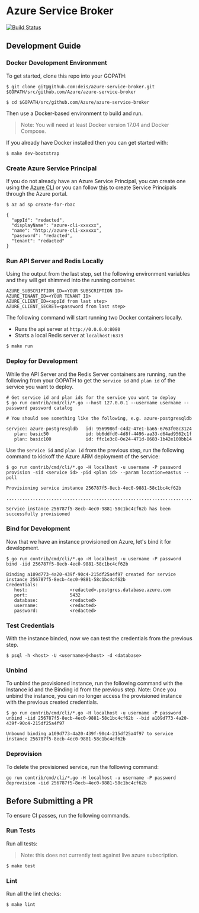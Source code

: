 # Azure Service Broker

[![Build Status](https://travis-ci.com/deis/azure-service-broker.svg?token=KPqT8rJc1x6zpm6Zq2Sw&branch=master)](https://travis-ci.com/deis/azure-service-broker)

## Development Guide

### Docker Development Environment

To get started, clone this repo into your GOPATH:

```
$ git clone git@github.com:deis/azure-service-broker.git $GOPATH/src/github.com/Azure/azure-service-broker

$ cd $GOPATH/src/github.com/Azure/azure-service-broker
```

Then use a Docker-based environment to build and run.

> Note: You will need at least Docker version 17.04 and Docker Compose.

If you already have Docker installed then you can get started with:

```
$ make dev-bootstrap
```

### Create Azure Service Principal

If you do not already have an Azure Service Principal, you can create one using the [Azure CLI](https://docs.microsoft.com/en-us/cli/azure/install-azure-cli) or you can follow [this](https://docs.microsoft.com/en-us/azure/azure-resource-manager/resource-group-create-service-principal-portal) to create Service Principals through the Azure portal.

```
$ az ad sp create-for-rbac

{
  "appId": "redacted",
  "displayName": "azure-cli-xxxxxx",
  "name": "http://azure-cli-xxxxxx",
  "password": "redacted",
  "tenant": "redacted"
}
```

### Run API Server and Redis Locally

Using the output from the last step, set the following environment variables and they will get shimmed into the running container.

```
AZURE_SUBSCRIPTION_ID=<YOUR SUBSCRIPTION ID>
AZURE_TENANT_ID=<YOUR TENANT ID>
AZURE_CLIENT_ID=<appId from last step>
AZURE_CLIENT_SECRET=<password from last step>
```

The following command will start running two Docker containers locally. 
- Runs the api server at `http://0.0.0.0:8080`
- Starts a local Redis server at `localhost:6379`

```
$ make run
```

### Deploy for Development

While the API Server and the Redis Server containers are running, run the following from your GOPATH to get the `service id` and `plan id` of the service you want to deploy.


```
# Get service id and plan ids for the service you want to deploy
$ go run contrib/cmd/cli/*.go --host 127.0.0.1 --username username --password password catalog

# You should see something like the following, e.g. azure-postgresqldb

service: azure-postgresqldb   id: 9569986f-c4d2-47e1-ba65-6763f08c3124
   plan: basic50              id: bb6ddfd0-4d8f-4496-aa33-d64ad9562c1f
   plan: basic100             id: ffc1e3c8-0e24-471d-8683-1b42e100bb14
```

Use the `service id` and `plan id` from the previous step, run the following command to kickoff the Azure ARM deployment of the service:

```
$ go run contrib/cmd/cli/*.go -H localhost -u username -P password provision -sid <service id> -pid <plan id> --param location=eastus --poll

Provisioning service instance 256787f5-8ecb-4ec0-9881-58c1bc4cf62b

...................................................................................

Service instance 256787f5-8ecb-4ec0-9881-58c1bc4cf62b has been successfully provisioned
```

### Bind for Development

Now that we have an instance provisioned on Azure, let's bind it for development.

```
$ go run contrib/cmd/cli/*.go -H localhost -u username -P password bind -iid 256787f5-8ecb-4ec0-9881-58c1bc4cf62b

Binding a109d773-4a20-439f-90c4-215df25a4f97 created for service instance 256787f5-8ecb-4ec0-9881-58c1bc4cf62b
Credentials:
   host:                <redacted>.postgres.database.azure.com
   port:                5432
   database:            <redacted>
   username:            <redacted>
   password:            <redacted>
```

### Test Credentials

With the instance binded, now we can test the credentials from the previous step.

```
$ psql -h <host> -U <username>@<host> -d <database>
```

### Unbind

To unbind the provisioned instance, run the following command with the Instance id and the Binding id from the previous step. Note: Once you unbind the instance, you can no longer access the provisioned instance with the previous created credentials.

```
$ go run contrib/cmd/cli/*.go -H localhost -u username -P password unbind -iid 256787f5-8ecb-4ec0-9881-58c1bc4cf62b --bid a109d773-4a20-439f-90c4-215df25a4f97

Unbound binding a109d773-4a20-439f-90c4-215df25a4f97 to service instance 256787f5-8ecb-4ec0-9881-58c1bc4cf62b
```

### Deprovision

To delete the provisioned service, run the following command:

```
go run contrib/cmd/cli/*.go -H localhost -u username -P password deprovision -iid 256787f5-8ecb-4ec0-9881-58c1bc4cf62b
```


## Before Submitting a PR

To ensure CI passes, run the following commands.

### Run Tests

Run all tests:
> Note: this does not currently test against live azure subscription.

```
$ make test
``` 

### Lint

Run all the lint checks:

```
$ make lint
```

